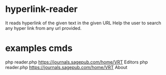 # hyperlink-reader
It reads hyperlink of the given text in the given URL
Help the user to search any hyper link from any url provided.


# examples cmds
php reader.php https://journals.sagepub.com/home/VRT Editors
php reader.php https://journals.sagepub.com/home/VRT About
